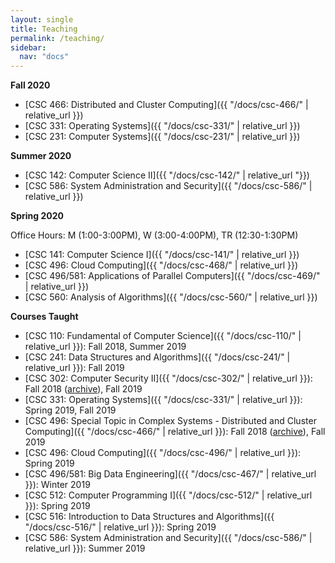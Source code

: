 ```yaml
---
layout: single
title: Teaching
permalink: /teaching/
sidebar:
  nav: "docs"
---
```


**Fall 2020**
- [CSC 466: Distributed and Cluster Computing]({{ "/docs/csc-466/" | relative_url }})
- [CSC 331: Operating Systems]({{ "/docs/csc-331/" | relative_url }})
- [CSC 231: Computer Systems]({{ "/docs/csc-231/" | relative_url }})


**Summer 2020**

- [CSC 142: Computer Science II]({{ "/docs/csc-142/" | relative_url "}})
- [CSC 586: System Administration and Security]({{ "/docs/csc-586/" | relative_url }})

**Spring 2020**

Office Hours: M (1:00-3:00PM), W (3:00-4:00PM), TR (12:30-1:30PM)

- [CSC 141: Computer Science I]({{ "/docs/csc-141/" | relative_url }})
- [CSC 496: Cloud Computing]({{ "/docs/csc-468/" | relative_url }})
- [CSC 496/581: Applications of Parallel Computers]({{ "/docs/csc-469/" | relative_url }})
- [CSC 560: Analysis of Algorithms]({{ "/docs/csc-560/" | relative_url }})

**Courses Taught**

- [CSC 110: Fundamental of Computer Science]({{ "/docs/csc-110/" | relative_url }}): Fall 2018, Summer 2019
- [CSC 241: Data Structures and Algorithms]({{ "/docs/csc-241/" | relative_url }}): Fall 2019
- [CSC 302: Computer Security II]({{ "/docs/csc-302/" | relative_url }}): Fall 2018 ([archive](https://github.com/linhbngo/Computer-Security)), Fall 2019
- [CSC 331: Operating Systems]({{ "/docs/csc-331/" | relative_url }}): Spring 2019, Fall 2019
- [CSC 496: Special Topic in Complex Systems - Distributed and Cluster Computing]({{ "/docs/csc-466/" | relative_url }}): Fall 2018 ([archive](https://github.com/linhbngo/Distributed-and-Cluster-Computing)), Fall 2019
- [CSC 496: Cloud Computing]({{ "/docs/csc-496/" | relative_url }}): Spring 2019
- [CSC 496/581: Big Data Engineering]({{ "/docs/csc-467/" | relative_url }}): Winter 2019
- [CSC 512: Computer Programming I]({{ "/docs/csc-512/" | relative_url }}):  Spring 2019
- [CSC 516: Introduction to Data Structures and Algorithms]({{ "/docs/csc-516/" | relative_url }}): Spring 2019
- [CSC 586: System Administration and Security]({{ "/docs/csc-586/" | relative_url }}): Summer 2019
